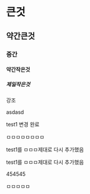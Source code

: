 # 큰것
## 약간큰것
### 중간
#### 약간작은것
##### 제일작은것






강조

asdasd 

test1 변경 완료


ㅁㅁㅁㅁㅁㅁㅁㅁ


test1를 ㅁㅁㅁ제대로 다시 추가했음

test1를 ㅁㅁㅁ제대로 다시 추가했음

454545

ㅁㅁㅁㅁㅁ
